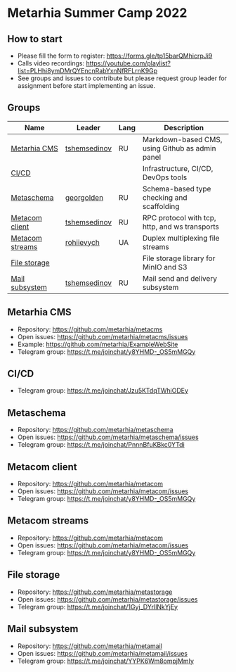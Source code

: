 # Metarhia Summer Camp 2022

## How to start

- Please fill the form to register: https://forms.gle/tp15barQMhicrpJi9
- Calls video recordings: https://youtube.com/playlist?list=PLHhi8ymDMrQYEncnRabYxnNfRFLrnK9Gp
- See groups and issues to contribute but please request group leader for assignment before start implementing an issue.

## Groups

| Name                                | Leader                                          | Lang | Description |
|-------------------------------------|-------------------------------------------------|------|-------------|
| [Metarhia CMS](#metarhia-cms)       | [tshemsedinov](https://github.com/tshemsedinov) | RU   | Markdown-based CMS, using Github as admin panel |
| [CI/CD](#cicd)                      |                                                 |      | Infrastructure, CI/CD, DevOps tools |
| [Metaschema](#metaschema)           | [georgolden](https://github.com/georgolden)     | RU   | Schema-based type checking and scaffolding |
| [Metacom client](#metacom-client)   | [tshemsedinov](https://github.com/tshemsedinov) | RU   | RPC protocol with tcp, http, and ws transports |
| [Metacom streams](#metacom-streams) | [rohiievych](https://github.com/rohiievych)     | UA   | Duplex multiplexing file streams |
| [File storage](#file-storage)       |                                                 |      | File storage library for MinIO and S3 |
| [Mail subsystem](#mail-subsystem)   | [tshemsedinov](https://github.com/tshemsedinov) | RU   | Mail send and delivery subsystem |

## Metarhia CMS

- Repository: https://github.com/metarhia/metacms
- Open issues: https://github.com/metarhia/metacms/issues
- Example: https://github.com/metarhia/ExampleWebSite
- Telegram group: https://t.me/joinchat/y8YHMD-_OS5mMGQy

## CI/CD

- Telegram group: https://t.me/joinchat/Jzu5KTdqTWhiODEy

## Metaschema

- Repository: https://github.com/metarhia/metaschema
- Open issues: https://github.com/metarhia/metaschema/issues
- Telegram group: https://t.me/joinchat/PnnnBfuKBkc0YTdi

## Metacom client

- Repository: https://github.com/metarhia/metacom
- Open issues: https://github.com/metarhia/metacom/issues
- Telegram group: https://t.me/joinchat/y8YHMD-_OS5mMGQy

## Metacom streams

- Repository: https://github.com/metarhia/metacom
- Open issues: https://github.com/metarhia/metacom/issues
- Telegram group: https://t.me/joinchat/y8YHMD-_OS5mMGQy

## File storage

- Repository: https://github.com/metarhia/metastorage
- Open issues: https://github.com/metarhia/metastorage/issues
- Telegram group: https://t.me/joinchat/1Gyj_DYrIlNkYjEy

## Mail subsystem

- Repository: https://github.com/metarhia/metamail
- Open issues: https://github.com/metarhia/metamail/issues
- Telegram group: https://t.me/joinchat/YYPK6Wm8ompjMmIy
